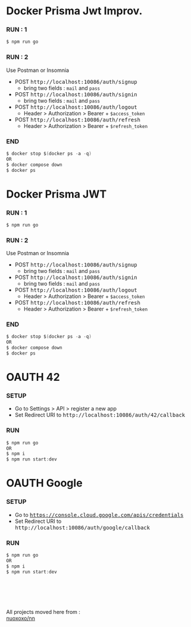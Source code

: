 <!------------ Docker Prisma JWT IMPROV ------------>

# Docker Prisma Jwt Improv.
### RUN : 1
```c
$ npm run go
```
### RUN : 2 
Use Postman or Insomnia
- POST <kbd>http://localhost:10086/auth/signup</kbd>
  - bring two fields : `mail` and `pass`
- POST <kbd>http://localhost:10086/auth/signin</kbd>
  - bring two fields : `mail` and `pass`
- POST <kbd>http://localhost:10086/auth/logout</kbd>
  - Header > Authorization > Bearer + `$access_token`
- POST <kbd>http://localhost:10086/auth/refresh</kbd>
  - Header > Authorization > Bearer + `$refresh_token`
### END
```c
$ docker stop $(docker ps -a -q)
OR
$ docker compose down
$ docker ps
``` 

<!------------ JWT ------------>

# Docker Prisma JWT 
### RUN : 1
```c
$ npm run go
```
### RUN : 2 
Use Postman or Insomnia
- POST <kbd>http://localhost:10086/auth/signup</kbd>
  - bring two fields : `mail` and `pass`
- POST <kbd>http://localhost:10086/auth/signin</kbd>
  - bring two fields : `mail` and `pass`
- POST <kbd>http://localhost:10086/auth/logout</kbd>
  - Header > Authorization > Bearer + `$access_token`
- POST <kbd>http://localhost:10086/auth/refresh</kbd>
  - Header > Authorization > Bearer + `$refresh_token`
### END
```c
$ docker stop $(docker ps -a -q)
OR
$ docker compose down
$ docker ps
``` 

<!------------ OAUTH 42 ------------>

# OAUTH 42 
### SETUP
- Go to Settings > API > register a new app
- Set Redirect URI to <kbd>http://localhost:10086/auth/42/callback</kbd>
### RUN
```c
$ npm run go
OR
$ npm i
$ npm run start:dev
```

<!------------ OAUTH Google ------------>

# OAUTH Google 
### SETUP
- Go to <kbd>https://console.cloud.google.com/apis/credentials</kbd>
- Set Redirect URI to <kbd>http://localhost:10086/auth/google/callback</kbd>
### RUN
```c
$ npm run go
OR
$ npm i
$ npm run start:dev
```
# &#8203;
All projects moved here from : \
[nuoxoxo/nn](https://github.com/nuoxoxo/nn)
